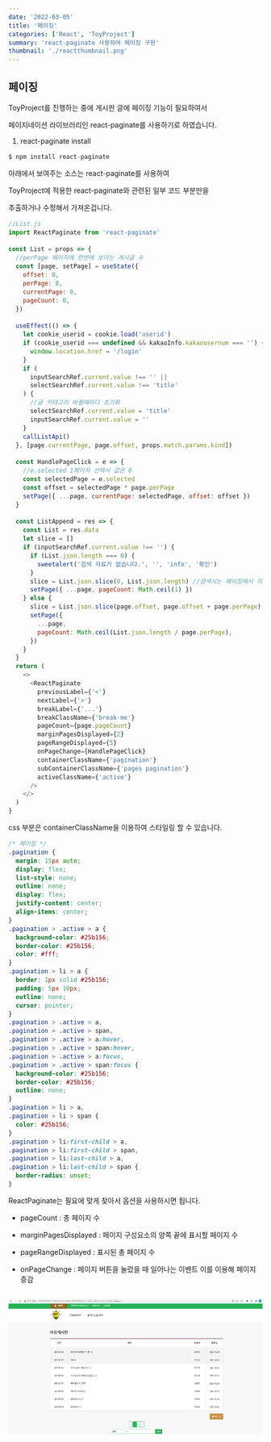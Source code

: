```yaml
---
date: '2022-03-05'
title: '페이징'
categories: ['React', 'ToyProject']
summary: 'react-paginate 사용하여 페이징 구현'
thumbnail: './reactthumbnail.png'
---
```


## 페이징

ToyProject를 진행하는 중에 게시판 글에 페이징 기능이 필요하여서

페이지네이션 라이브러리인 react-paginate를 사용하기로 하였습니다.

1. react-paginate install

```javascript
$ npm install react-paginate
```

아래에서 보여주는 소스는 react-paginate를 사용하여

ToyProject에 적용한 react-paginate와 관련된 일부 코드 부분만을

추출하거나 수정해서 가져온겁니다.

```javascript
//List.js
import ReactPaginate from 'react-paginate'

const List = props => {
  //perPage 페이지에 한번에 보이는 게시글 수
  const [page, setPage] = useState({
    offset: 0,
    perPage: 8,
    currentPage: 0,
    pageCount: 0,
  })

  useEffect(() => {
    let cookie_userid = cookie.load('userid')
    if (cookie_userid === undefined && kakaoInfo.kakaousernum === '') {
      window.location.href = '/login'
    }
    if (
      inputSearchRef.current.value !== '' ||
      selectSearchRef.current.value !== 'title'
    ) {
      //글 카테고리 바뀔때마다 초기화
      selectSearchRef.current.value = 'title'
      inputSearchRef.current.value = ''
    }
    callListApi()
  }, [page.currentPage, page.offset, props.match.params.kind])

  const HandlePageClick = e => {
    //e.selected 1페이지 선택시 값은 0
    const selectedPage = e.selected
    const offset = selectedPage * page.perPage
    setPage({ ...page, currentPage: selectedPage, offset: offset })
  }

  const ListAppend = res => {
    const List = res.data
    let slice = []
    if (inputSearchRef.current.value !== '') {
      if (List.json.length === 0) {
        sweetalert('검색 자료가 없습니다.', '', 'info', '확인')
      }
      slice = List.json.slice(0, List.json.length) //검색시는 페이징에서 리스트 목록 개수 제한을 없애줌
      setPage({ ...page, pageCount: Math.ceil(1) })
    } else {
      slice = List.json.slice(page.offset, page.offset + page.perPage) //페이징 작업
      setPage({
        ...page,
        pageCount: Math.ceil(List.json.length / page.perPage),
      })
    }
  }
  return (
    <>
      <ReactPaginate
        previousLabel={'<'}
        nextLabel={'>'}
        breakLabel={'...'}
        breakClassName={'break-me'}
        pageCount={page.pageCount}
        marginPagesDisplayed={2}
        pageRangeDisplayed={5}
        onPageChange={HandlePageClick}
        containerClassName={'pagination'}
        subContainerClassName={'pages pagination'}
        activeClassName={'active'}
      />
    </>
  )
}
```

css 부분은 containerClassName을 이용하여 스타일링 할 수 있습니다.

```css
/* 페이징 */
.pagination {
  margin: 15px auto;
  display: flex;
  list-style: none;
  outline: none;
  display: flex;
  justify-content: center;
  align-items: center;
}
.pagination > .active > a {
  background-color: #25b156;
  border-color: #25b156;
  color: #fff;
}
.pagination > li > a {
  border: 1px solid #25b156;
  padding: 5px 10px;
  outline: none;
  cursor: pointer;
}
.pagination > .active > a,
.pagination > .active > span,
.pagination > .active > a:hover,
.pagination > .active > span:hover,
.pagination > .active > a:focus,
.pagination > .active > span:focus {
  background-color: #25b156;
  border-color: #25b156;
  outline: none;
}
.pagination > li > a,
.pagination > li > span {
  color: #25b156;
}
.pagination > li:first-child > a,
.pagination > li:first-child > span,
.pagination > li:last-child > a,
.pagination > li:last-child > span {
  border-radius: unset;
}
```

ReactPaginate는 필요에 맞게 찾아서 옵션을 사용하시면 됩니다.

- pageCount : 총 페이지 수

- marginPagesDisplayed : 페이지 구성요소의 양쪽 끝에 표시할 페이지 수

- pageRangeDisplayed : 표시된 총 페이지 수

- onPageChange : 페이지 버튼을 눌렀을 때 일어나는 이벤트 이를 이용해 페이지 증감

## ![file:///C:/Reactblog/LEEBLOG/static/react/paginate.PNG](../static/react/paginate.PNG)

